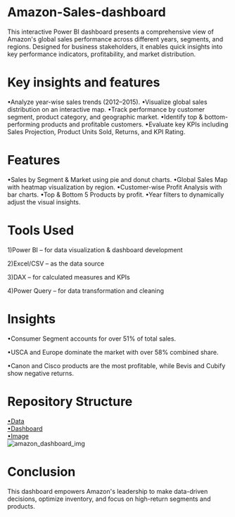 # Amazon-Sales-dashboard
This interactive Power BI dashboard presents a comprehensive view of Amazon's global sales performance across different years, segments, and regions. Designed for business stakeholders, it enables quick insights into key performance indicators, profitability, and market distribution.

 # Key insights and features
•Analyze year-wise sales trends (2012–2015).
•Visualize global sales distribution on an interactive map.
•Track performance by customer segment, product category, and geographic market.
•Identify top & bottom-performing products and profitable customers.
•Evaluate key KPIs including Sales Projection, Product Units Sold, Returns, and KPI Rating.
# Features
•Sales by Segment & Market using pie and donut charts.
•Global Sales Map with heatmap visualization by region.
•Customer-wise Profit Analysis with bar charts.
•Top & Bottom 5 Products by profit.
•Year filters to dynamically adjust the visual insights.

# Tools Used
1)Power BI – for data visualization & dashboard development

2)Excel/CSV – as the data source

3)DAX – for calculated measures and KPIs

4)Power Query – for data transformation and cleaning


# Insights
•Consumer Segment accounts for over 51% of total sales.

•USCA and Europe dominate the market with over 58% combined share.

•Canon and Cisco products are the most profitable, while Bevis and Cubify show negative returns.

# Repository Structure
<a href="https://github.com/Sandesh-dusane/Amazon-Sales-dashboard/blob/main/amazon_sales_dataset.xlsx"> •Data </a> <br/>
<a href="https://github.com/Sandesh-dusane/Amazon-Sales-dashboard/blob/main/amazonl_sales_dashboard.pbix "> •Dashboard </a> <br/>
<a href="https://github.com/Sandesh-dusane/Amazon-Sales-dashboard/blob/main/amazon_dashboard_img.jpg "> •Image </a> <br/>
![amazon_dashboard_img](https://github.com/user-attachments/assets/f071c3e1-559a-44b5-8f26-c1de9668d500)




# Conclusion
This dashboard empowers Amazon's leadership to make data-driven decisions, optimize inventory, and focus on high-return segments and products.


